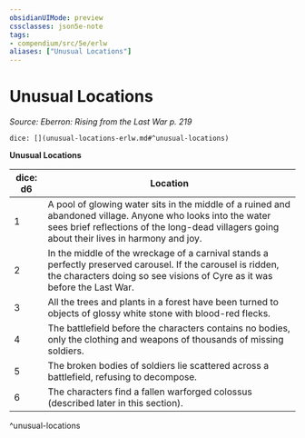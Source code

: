 ```yaml
---
obsidianUIMode: preview
cssclasses: json5e-note
tags:
- compendium/src/5e/erlw
aliases: ["Unusual Locations"]
---
```

# Unusual Locations
*Source: Eberron: Rising from the Last War p. 219* 

`dice: [](unusual-locations-erlw.md#^unusual-locations)`

**Unusual Locations**

| dice: d6 | Location |
|----------|----------|
| 1 | A pool of glowing water sits in the middle of a ruined and abandoned village. Anyone who looks into the water sees brief reflections of the long-dead villagers going about their lives in harmony and joy. |
| 2 | In the middle of the wreckage of a carnival stands a perfectly preserved carousel. If the carousel is ridden, the characters doing so see visions of Cyre as it was before the Last War. |
| 3 | All the trees and plants in a forest have been turned to objects of glossy white stone with blood-red flecks. |
| 4 | The battlefield before the characters contains no bodies, only the clothing and weapons of thousands of missing soldiers. |
| 5 | The broken bodies of soldiers lie scattered across a battlefield, refusing to decompose. |
| 6 | The characters find a fallen warforged colossus (described later in this section). |
^unusual-locations